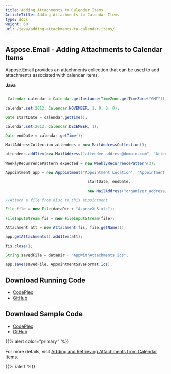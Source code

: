 ```yaml
---
title: Adding Attachments to Calendar Items
ArticleTitle: Adding Attachments to Calendar Items
type: docs
weight: 60
url: /java/adding-attachments-to-calendar-items/
---
```


## **Aspose.Email - Adding Attachments to Calendar Items**
Aspose.Email provides an attachments collection that can be used to add attachments associated with calendar items.

**Java**

``` java

 Calendar calendar = Calendar.getInstance(TimeZone.getTimeZone("GMT"));

calendar.set(2012, Calendar.NOVEMBER, 1, 0, 0, 0);

Date startDate = calendar.getTime();

calendar.set(2012, Calendar.DECEMBER, 1);

Date endDate = calendar.getTime();

MailAddressCollection attendees = new MailAddressCollection();

attendees.addItem(new MailAddress("attendee_address@domain.com", "Attendee"));

WeeklyRecurrencePattern expected = new WeeklyRecurrencePattern(3);

Appointment app = new Appointment("Appointment Location", "Appointment Summary", "Appointment Description",

									startDate, endDate,

									new MailAddress("organizer_address@domain.com", "Organizer"), attendees, expected);

//Attach a file from disc to this appointment

File file = new File(dataDir + "AsposeXLS.xls");

FileInputStream fis = new FileInputStream(file);

Attachment att = new Attachment(fis, file.getName());

app.getAttachments().addItem(att);

fis.close();

String savedFile = dataDir + "AppWithAttachments.ics";

app.save(savedFile, AppointmentSaveFormat.Ics);

```
## **Download Running Code**
- [CodePlex](https://archive.codeplex.com/?p=asposeemailjavaapachepoi)
- [GitHub](https://github.com/aspose-email/Aspose.Email-for-Java/releases/tag/Aspose.Email_Java_for_Apache_POI-v1.0.0)
## **Download Sample Code**
- [CodePlex](https://archive.codeplex.com/?p=asposeemailjavaapachepoi#src/main/java/com/aspose/email/examples/asposefeatures/appointments/addattachmentstocalenderitems/AsposeAddAttachmentToCalenderItems.java)
- [GitHub](https://github.com/aspose-email/Aspose.Email-for-Java/blob/master/Plugins/Aspose_Email_for_Apache_POI/src/main/java/com/aspose/email/examples/asposefeatures/appointments/addattachmentstocalenderitems/AsposeAddAttachmentToCalenderItems.java)

{{% alert color="primary" %}} 

For more details, visit [Adding and Retrieving Attachments from Calendar Items](/email/java/working-with-appointments/).

{{% /alert %}}
